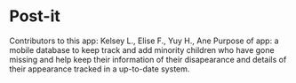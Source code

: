 # Post-it
Contributors to this app: Kelsey L., Elise F., Yuy H., Ane
Purpose of app: a mobile database to keep track and add minority children who have gone missing and help keep their information of their disapearance and details of their appearance
tracked in a up-to-date system.
